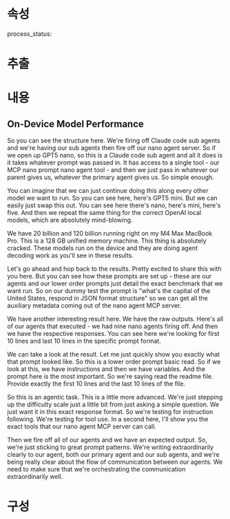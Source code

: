 # 속성
process_status:

# 추출


# 내용
## On-Device Model Performance

So you can see the structure here. We're firing off Claude code sub agents and we're having our sub agents then fire off our nano agent server. So if we open up GPT5 nano, so this is a Claude code sub agent and all it does is it takes whatever prompt was passed in. It has access to a single tool - our MCP nano prompt nano agent tool - and then we just pass in whatever our parent gives us, whatever the primary agent gives us. So simple enough.

You can imagine that we can just continue doing this along every other model we want to run. So you can see here, here's GPT5 mini. But we can easily just swap this out. You can see here there's nano, here's mini, here's five. And then we repeat the same thing for the correct OpenAI local models, which are absolutely mind-blowing.

We have 20 billion and 120 billion running right on my M4 Max MacBook Pro. This is a 128 GB unified memory machine. This thing is absolutely cracked. These models run on the device and they are doing agent decoding work as you'll see in these results.

Let's go ahead and hop back to the results. Pretty excited to share this with you here. But you can see how these prompts are set up - these are our agents and our lower order prompts just detail the exact benchmark that we want run. So on our dummy test the prompt is "what's the capital of the United States, respond in JSON format structure" so we can get all the auxiliary metadata coming out of the nano agent MCP server.

We have another interesting result here. We have the raw outputs. Here's all of our agents that executed - we had nine nano agents firing off. And then we have the respective responses. You can see here we're looking for first 10 lines and last 10 lines in the specific prompt format.

We can take a look at the result. Let me just quickly show you exactly what that prompt looked like. So this is a lower order prompt basic read. So if we look at this, we have instructions and then we have variables. And the prompt here is the most important. So we're saying read the readme file. Provide exactly the first 10 lines and the last 10 lines of the file.

So this is an agentic task. This is a little more advanced. We're just stepping up the difficulty scale just a little bit from just asking a simple question. We just want it in this exact response format. So we're testing for instruction following. We're testing for tool use. In a second here, I'll show you the exact tools that our nano agent MCP server can call.

Then we fire off all of our agents and we have an expected output. So, we're just sticking to great prompt patterns. We're writing extraordinarily clearly to our agent, both our primary agent and our sub agents, and we're being really clear about the flow of communication between our agents. We need to make sure that we're orchestrating the communication extraordinarily well.

# 구성
